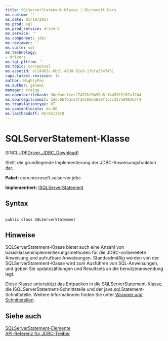 ```yaml
---
title: SQLServerStatement-Klasse | Microsoft Docs
ms.custom: ''
ms.date: 01/19/2017
ms.prod: sql
ms.prod_service: drivers
ms.service: ''
ms.component: jdbc
ms.reviewer: ''
ms.suite: sql
ms.technology:
- drivers
ms.tgt_pltfrm: ''
ms.topic: conceptual
ms.assetid: ec24963c-8b51-4838-91e9-1fbfa2347451
caps.latest.revision: 14
author: MightyPen
ms.author: genemi
manager: craigg
ms.openlocfilehash: 3be0aec7cec27437b20b99a8f1445315f07a32b4
ms.sourcegitcommit: 2ddc0bfb3ce2f2b160e3638f1c2c237a898263f4
ms.translationtype: HT
ms.contentlocale: de-DE
ms.lasthandoff: 05/03/2018
---
```

# <a name="sqlserverstatement-class"></a>SQLServerStatement-Klasse
[!INCLUDE[Driver_JDBC_Download](../../../includes/driver_jdbc_download.md)]

  Stellt die grundlegende Implementierung der JDBC-Anweisungsfunktion dar.  
  
 **Paket:** com.microsoft.sqlserver.jdbc  
  
 **Implementiert:** [ISQLServerStatement](../../../connect/jdbc/reference/isqlserverstatement-interface.md)  
  
## <a name="syntax"></a>Syntax  
  
```  
  
public class SQLServerStatement  
```  
  
## <a name="remarks"></a>Hinweise  
 SQLServerStatement-Klasse bietet auch eine Anzahl von basisklassenimplementierungsmethoden für die JDBC-vorbereitete Anweisung und aufrufbare Anweisungen. Standardmäßig werden von der SQLServerStatement-Klasse wird zum Ausführen von SQL-Anweisungen, und geben Sie updatezählungen und Resultsets an die benutzeranwendung legt.  
  
 Diese Klasse unterstützt das Entpacken in die SQLServerStatement-Klasse, die ISQLServerStatement-Schnittstelle und der java.sql.Statement-Schnittstelle. Weitere Informationen finden Sie unter [Wrapper und Schnittstellen](../../../connect/jdbc/wrappers-and-interfaces.md).  
  
## <a name="see-also"></a>Siehe auch  
 [SQLServerStatement-Elemente](../../../connect/jdbc/reference/sqlserverstatement-members.md)   
 [API-Referenz für JDBC-Treiber](../../../connect/jdbc/reference/jdbc-driver-api-reference.md)  
  
  
